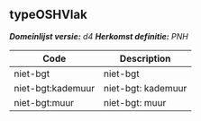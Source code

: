 ## typeOSHVlak

*__Domeinlijst versie:__ d4*
*__Herkomst definitie:__ PNH*

|__Code__ |__Description__	|
|	---	|	---	|
| niet-bgt | niet-bgt |
| niet-bgt:kademuur | niet-bgt: kademuur |
| niet-bgt:muur | niet-bgt: muur |
